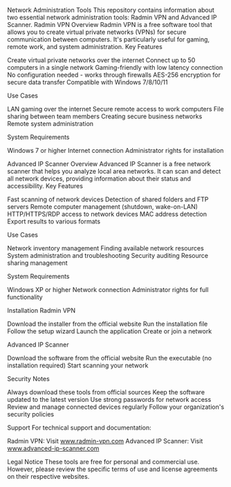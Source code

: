 Network Administration Tools
This repository contains information about two essential network administration tools: Radmin VPN and Advanced IP Scanner.
Radmin VPN
Overview
Radmin VPN is a free software tool that allows you to create virtual private networks (VPNs) for secure communication between computers. It's particularly useful for gaming, remote work, and system administration.
Key Features

Create virtual private networks over the internet
Connect up to 50 computers in a single network
Gaming-friendly with low latency connection
No configuration needed - works through firewalls
AES-256 encryption for secure data transfer
Compatible with Windows 7/8/10/11

Use Cases

LAN gaming over the internet
Secure remote access to work computers
File sharing between team members
Creating secure business networks
Remote system administration

System Requirements

Windows 7 or higher
Internet connection
Administrator rights for installation

Advanced IP Scanner
Overview
Advanced IP Scanner is a free network scanner that helps you analyze local area networks. It can scan and detect all network devices, providing information about their status and accessibility.
Key Features

Fast scanning of network devices
Detection of shared folders and FTP servers
Remote computer management (shutdown, wake-on-LAN)
HTTP/HTTPS/RDP access to network devices
MAC address detection
Export results to various formats

Use Cases

Network inventory management
Finding available network resources
System administration and troubleshooting
Security auditing
Resource sharing management

System Requirements

Windows XP or higher
Network connection
Administrator rights for full functionality

Installation
Radmin VPN

Download the installer from the official website
Run the installation file
Follow the setup wizard
Launch the application
Create or join a network

Advanced IP Scanner

Download the software from the official website
Run the executable (no installation required)
Start scanning your network

Security Notes

Always download these tools from official sources
Keep the software updated to the latest version
Use strong passwords for network access
Review and manage connected devices regularly
Follow your organization's security policies

Support
For technical support and documentation:

Radmin VPN: Visit www.radmin-vpn.com
Advanced IP Scanner: Visit www.advanced-ip-scanner.com

Legal Notice
These tools are free for personal and commercial use. However, please review the specific terms of use and license agreements on their respective websites.
